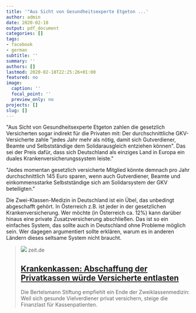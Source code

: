 ```yaml
---
title: '"Aus Sicht von Gesundheitsexperte Etgeton ...'
author: admin
date: 2020-02-18
output: pdf_document
categories: []
tags:
- facebook
- german
subtitle: ''
summary: ''
authors: []
lastmod: 2020-02-18T22:25:26+01:00
featured: no
image:
  caption: ''
  focal_point: ''
  preview_only: no
projects: []
slug: []
---
```

"Aus Sicht von Gesundheitsexperte Etgeton zahlen die gesetzlich Versicherten sogar indirekt für die Privaten mit: Der durchschnittliche GKV-Versicherte zahle "jedes Jahr mehr als nötig, damit sich Gutverdiener, Beamte und Selbstständige dem Solidarausgleich entziehen können". Das sei der Preis dafür, dass sich Deutschland als einziges Land in Europa ein duales Krankenversicherungssystem leiste."

"Jedes momentan gesetzlich versicherte Mitglied könnte demnach pro Jahr durchschnittlich 145 Euro sparen, wenn auch Gutverdiener, Beamte und einkommensstarke Selbstständige sich am Solidarsystem der GKV beteiligten."

Die Zwei-Klassen-Medizin in Deutschland ist ein Übel, das unbedingt abgeschafft gehört. In Österreich z.B. ist jeder in der gesetzlichen Krankenversicherung. Wer möchte (in Österreich ca. 12%) kann darüber hinaus eine private Zusatzversicherung abschließen. Das ist so ein einfaches System, das sollte auch in Deutschland ohne Probleme möglich sein. Wer dagegen argumentiert sollte erklären, warum es in anderen Ländern dieses seltsame System nicht braucht.
> [![](https://img.zeit.de/wirtschaft/2020-02/krankenkassen-privatkassen-gesundheit-zwei-klassen/wide__1300x731)](https://www.zeit.de/wirtschaft/2020-02/krankenkassen-privatkassen-gesundheit-zwei-klassen-medizin)
> zeit.de
> ## [Krankenkassen: Abschaffung der Privatkassen würde Versicherte entlasten](https://www.zeit.de/wirtschaft/2020-02/krankenkassen-privatkassen-gesundheit-zwei-klassen-medizin)
>
>Die Bertelsmann Stiftung empfiehlt ein Ende der Zweiklassenmedizin: Weil sich gesunde Vielverdiener privat versichern, steige die Finanzlast für Kassenpatienten.

